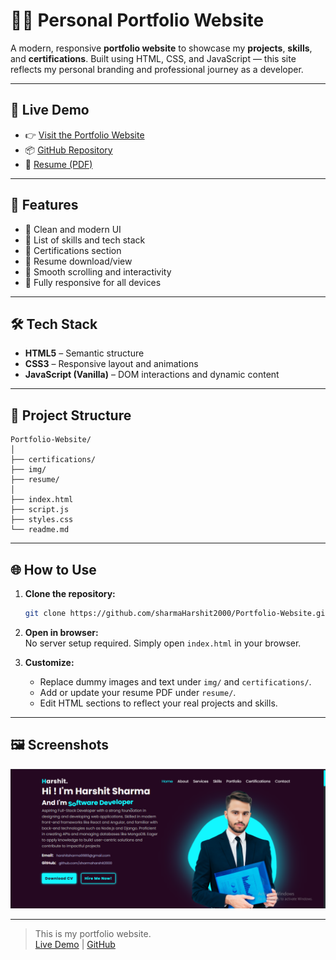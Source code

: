 # 🧑‍💻 Personal Portfolio Website

A modern, responsive **portfolio website** to showcase my **projects**, **skills**, and **certifications**. Built using HTML, CSS, and JavaScript — this site reflects my personal branding and professional journey as a developer.

---

## 🚀 Live Demo

- 👉 [Visit the Portfolio Website](https://portfolios-personals.netlify.app/)
- 📦 [GitHub Repository](https://github.com/sharmaHarshit2000/Portfolio-Website)
- 🧾 [Resume (PDF)](./resume/HarshitSharma_InternshalaResume.pdf)

---

## 📌 Features

- 🎯 Clean and modern UI
- 🧠 List of skills and tech stack
- 🧾 Certifications section
- 🧳 Resume download/view
- 🧩 Smooth scrolling and interactivity
- 📱 Fully responsive for all devices

---

## 🛠️ Tech Stack

- **HTML5** – Semantic structure
- **CSS3** – Responsive layout and animations
- **JavaScript (Vanilla)** – DOM interactions and dynamic content

---

## 📂 Project Structure

```
Portfolio-Website/
│
├── certifications/
├── img/
├── resume/
│
├── index.html
├── script.js
├── styles.css
└── readme.md
```

---

## 🌐 How to Use

1. **Clone the repository:**
   ```bash
   git clone https://github.com/sharmaHarshit2000/Portfolio-Website.git
   ```
2. **Open in browser:**  
   No server setup required. Simply open `index.html` in your browser.

3. **Customize:**
   - Replace dummy images and text under `img/` and `certifications/`.
   - Add or update your resume PDF under `resume/`.
   - Edit HTML sections to reflect your real projects and skills.

---

## 🖼️ Screenshots

![Portfolio Screenshot](./img/screenshot.png)

---

> This is my portfolio website.  
> [Live Demo](https://portfolios-personals.netlify.app/) | [GitHub](https://github.com/sharmaHarshit2000/Portfolio-Website)
